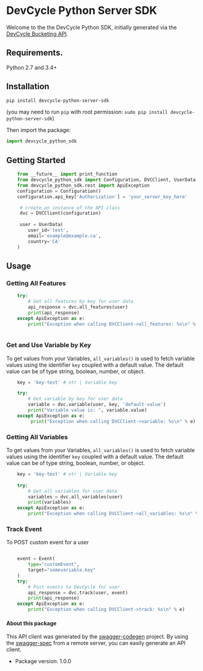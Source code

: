 # DevCycle Python Server SDK

Welcome to the the DevCycle Python SDK, initially generated via the [DevCycle Bucketing API](https://docs.devcycle.com/bucketing-api/#tag/devcycle).

## Requirements.

Python 2.7 and 3.4+

## Installation

```sh
pip install devcycle-python-server-sdk
```
(you may need to run `pip` with root permission: `sudo pip install devcycle-python-server-sdk`)

Then import the package:
```python
import devcycle_python_sdk 
```

## Getting Started

```python
    from __future__ import print_function
    from devcycle_python_sdk import Configuration, DVCClient, UserData, Event
    from devcycle_python_sdk.rest import ApiException
    configuration = Configuration()
    configuration.api_key['Authorization'] = 'your_server_key_here'

     # create an instance of the API class
     dvc = DVCClient(configuration)
    
     user = UserData(
        user_id='test',
        email='example@example.ca',
        country='CA'
    )
```

## Usage

### Getting All Features
```python
    try:
        # Get all features by key for user data
        api_response = dvc.all_features(user)
        print(api_response)
    except ApiException as e:
        print("Exception when calling DVCClient->all_features: %s\n" % e)
    
```

### Get and Use Variable by Key
To get values from your Variables, `all_variables()` is used to fetch variable values using the identifier `key` coupled with a default value. The default value can be of type string, boolean, number, or object.

```python
    key = 'key-test' # str | Variable key

    try:
        # Get variable by key for user data
        variable = dvc.variable(user, key, 'default-value')
        print("Variable value is: ", variable.value)
    except ApiException as e:
         print("Exception when calling DVCClient->variable: %s\n" % e)

```

### Getting All Variables
To get values from your Variables, `all_variables()` is used to fetch variable values using the identifier `key` coupled with a default value. The default value can be of type string, boolean, number, or object.

```python
    key = 'key-test' # str | Variable key
    
    try:
        # Get all variables for user data
        variables = dvc.all_variables(user)
        print(variables)
    except ApiException as e:
        print("Exception when calling DVCClient->all_variables: %s\n" % e)
```

### Track Event
To POST custom event for a user
```python

    event = Event(
        type="customEvent",
        target="somevariable.key"
    )
    try:
        # Post events to DevCycle for user
        api_response = dvc.track(user, event)
        print(api_response)
    except ApiException as e:
        print("Exception when calling DVCClient->track: %s\n" % e)
```


#### About this package

This API client was generated by the [swagger-codegen](https://github.com/swagger-api/swagger-codegen) project.  By using the [swagger-spec](https://github.com/swagger-api/swagger-spec) from a remote server, you can easily generate an API client.

- Package version: 1.0.0